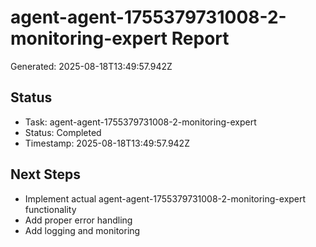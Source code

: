 # agent-agent-1755379731008-2-monitoring-expert Report

Generated: 2025-08-18T13:49:57.942Z

## Status
- Task: agent-agent-1755379731008-2-monitoring-expert
- Status: Completed
- Timestamp: 2025-08-18T13:49:57.942Z

## Next Steps
- Implement actual agent-agent-1755379731008-2-monitoring-expert functionality
- Add proper error handling
- Add logging and monitoring
